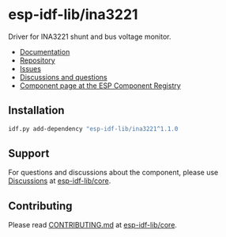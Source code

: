 # esp-idf-lib/ina3221

Driver for INA3221 shunt and bus voltage monitor.

* [Documentation](https://esp-idf-lib.github.io/ina3221/)
* [Repository](https://github.com/esp-idf-lib/ina3221)
* [Issues](https://github.com/esp-idf-lib/ina3221/issues)
* [Discussions and questions](https://github.com/esp-idf-lib/core/discussions)
* [Component page at the ESP Component Registry](https://components.espressif.com/components/esp-idf-lib/ina3221)

## Installation

```sh
idf.py add-dependency "esp-idf-lib/ina3221^1.1.0
```

## Support

For questions and discussions about the component, please use
[Discussions](https://github.com/esp-idf-lib/core/discussions)
at [esp-idf-lib/core](https://github.com/esp-idf-lib/core).

## Contributing

Please read [CONTRIBUTING.md](https://github.com/esp-idf-lib/core/blob/main/CONTRIBUTING.md)
at [esp-idf-lib/core](https://github.com/esp-idf-lib/core).
